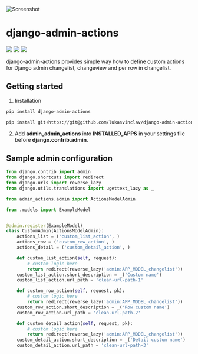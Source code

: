 ![Screenshot](https://github.com/lukasvinclav/django-admin-actions/raw/master/screenshot.png)

# django-admin-actions

![](https://img.shields.io/badge/Version-0.1.0-orange.svg?style=flat-square)
![](https://img.shields.io/badge/Django-2.0+-green.svg?style=flat-square)
![](https://img.shields.io/badge/License-MIT-blue.svg?style=flat-square)

django-admin-actions provides simple way how to define custom actions for Django admin changelist, changeview and per row in changelist.

## Getting started

1. Installation

```bash
pip install django-admin-actions
```

```bash
pip install git+https://git@github.com/lukasvinclav/django-admin-actions.git
```

2. Add **admin_admin_actions** into **INSTALLED_APPS** in your settings file before **django.contrib.admin**.

## Sample admin configuration

```python
from django.contrib import admin
from django.shortcuts import redirect
from django.urls import reverse_lazy
from django.utils.translations import ugettext_lazy as _

from admin_actions.admin import ActionsModelAdmin

from .models import ExampleModel


@admin.register(ExampleModel)
class CustomAdmin(ActionsModelAdmin):
    actions_list = ('custom_list_action', )
    actions_row = ('custom_row_action', )
    actions_detail = ('custom_detail_action', )

    def custom_list_action(self, request):
        # custom logic here
        return redirect(reverse_lazy('admin:APP_MODEL_changelist'))
    custom_list_action.short_description = _('Custom name')
    custom_list_action.url_path = 'clean-url-path-1'

    def custom_row_action(self, request, pk):
        # custom logic here
        return redirect(reverse_lazy('admin:APP_MODEL_changelist'))
    custom_row_action.short_description = _('Row custom name')
    custom_row_action.url_path = 'clean-url-path-2'

    def custom_detail_action(self, request, pk):
        # custom logic here
        return redirect(reverse_lazy('admin:APP_MODEL_changelist'))
    custom_detail_action.short_description = _('Detail custom name')
    custom_detail_action.url_path = 'clean-url-path-3'
```